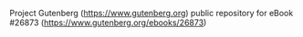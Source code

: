 Project Gutenberg (https://www.gutenberg.org) public repository for eBook #26873 (https://www.gutenberg.org/ebooks/26873)
